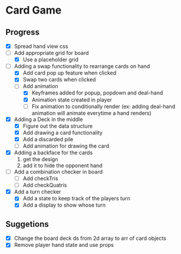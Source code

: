 # Card Game

## Progress

- [x] Spread hand view css
- [ ] Add appropriate grid for board
  - [x] Use a placeholder grid
- [ ] Adding a swap functionality to rearrange cards on hand  
  - [x] Add card pop up feature when clicked
  - [x] Swap two cards when clicked
  - [ ] Add animation
    - [x] Keyframes added for popup, popdown and deal-hand
    - [x] Animation state created in player
    - [ ] Fix animation to conditionally render (ex: adding deal-hand animation will animate everytime a hand renders)
- [x] Adding a Deck in the middle
  - [x] Figure out the data structure
  - [x] Add drawing a card functionality
  - [x] Add a discarded pile
  - [ ] Add animation for drawing the card
- [x] Adding a backface for the cards  
  1. get the design
  2. add it to hide the opponent hand
- [ ] Add a combination checker in board
  - [ ] Add checkTris
  - [ ] Add checkQuatris
- [x] Add a turn checker
  - [x] Add a state to keep track of the players turn
  - [x] Add a display to show whose turn

## Suggetions

- [x] Change the board deck ds from 2d array to arr of card objects
- [x] Remove player hand state and use props
